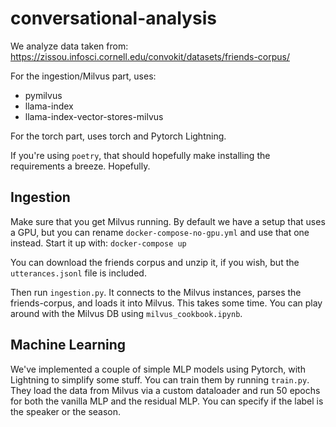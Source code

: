 # conversational-analysis

We analyze data taken from: https://zissou.infosci.cornell.edu/convokit/datasets/friends-corpus/

For the ingestion/Milvus part, uses:
* pymilvus
* llama-index
* llama-index-vector-stores-milvus

For the torch part, uses torch and Pytorch Lightning.

If you're using `poetry`, that should hopefully make installing the requirements a breeze. Hopefully.

## Ingestion
Make sure that you get Milvus running. By default we have a setup that uses a GPU, but you can rename `docker-compose-no-gpu.yml` and use that one instead. Start it up with:
`docker-compose up`

You can download the friends corpus and unzip it, if you wish, but the `utterances.jsonl` file is included.

Then run `ingestion.py`. It connects to the Milvus instances, parses the friends-corpus, and loads it into Milvus. This takes some time. You can play around with the Milvus DB using `milvus_cookbook.ipynb`.

## Machine Learning
We've implemented a couple of simple MLP models using Pytorch, with Lightning to simplify some stuff. You can train them by running `train.py`. They load the data from Milvus via a custom dataloader and run 50 epochs for both the vanilla MLP and the residual MLP. You can specify if the label is the speaker or the season.